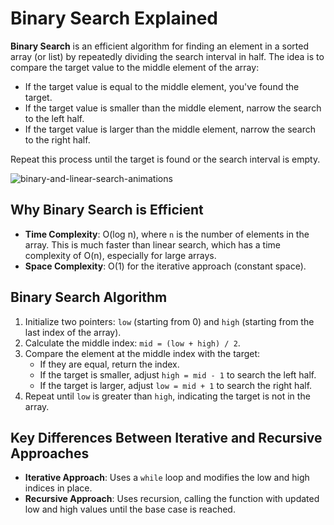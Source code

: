 # Binary Search Explained

**Binary Search** is an efficient algorithm for finding an element in a sorted array (or list) by repeatedly dividing the search interval in half. The idea is to compare the target value to the middle element of the array:

- If the target value is equal to the middle element, you've found the target.
- If the target value is smaller than the middle element, narrow the search to the left half.
- If the target value is larger than the middle element, narrow the search to the right half.

Repeat this process until the target is found or the search interval is empty.

![binary-and-linear-search-animations](https://github.com/user-attachments/assets/3053f3be-5c97-4c06-97ad-c7bb43693bff)

## Why Binary Search is Efficient

- **Time Complexity**: O(log n), where `n` is the number of elements in the array. This is much faster than linear search, which has a time complexity of O(n), especially for large arrays.
- **Space Complexity**: O(1) for the iterative approach (constant space).

## Binary Search Algorithm

1. Initialize two pointers: `low` (starting from 0) and `high` (starting from the last index of the array).
2. Calculate the middle index: `mid = (low + high) / 2`.
3. Compare the element at the middle index with the target:
   - If they are equal, return the index.
   - If the target is smaller, adjust `high = mid - 1` to search the left half.
   - If the target is larger, adjust `low = mid + 1` to search the right half.
4. Repeat until `low` is greater than `high`, indicating the target is not in the array.

## Key Differences Between Iterative and Recursive Approaches

- **Iterative Approach**: Uses a `while` loop and modifies the low and high indices in place.
- **Recursive Approach**: Uses recursion, calling the function with updated low and high values until the base case is reached.
